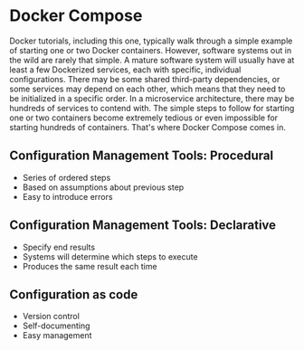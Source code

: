 # Docker Compose

Docker tutorials, including this one, typically walk through a simple example of starting one or two Docker containers. However, software systems out in the wild are rarely that simple. A mature software system will usually have at least a few Dockerized services, each with specific, individual configurations. There may be some shared third-party dependencies, or some services may depend on each other, which means that they need to be initialized in a specific order. In a microservice architecture, there may be hundreds of services to contend with. The simple steps to follow for starting one or two containers become extremely tedious or even impossible for starting hundreds of containers. That's where Docker Compose comes in.

## Configuration Management Tools: Procedural

* Series of ordered steps
* Based on assumptions about previous step
* Easy to introduce errors

## Configuration Management Tools: Declarative

* Specify end results
* Systems will determine which steps to execute
* Produces the same result each time

## Configuration as code

* Version control
* Self-documenting
* Easy management